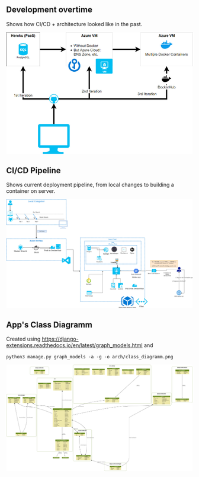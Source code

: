 ## Development overtime 

Shows how CI/CD + architecture looked like in the past.

![arch/evolution.jpg](arch/evolution.jpg)

## CI/CD Pipeline

Shows current deployment pipeline, from local changes to building a container on server.

![arch/azure.jpg](arch/azure.jpg)

## App's Class Diagramm 

Created using <https://django-extensions.readthedocs.io/en/latest/graph_models.html> and 

```
python3 manage.py graph_models -a -g -o arch/class_diagramm.png
```

![arch/class_diagramm.png](arch/class_diagramm.png)